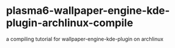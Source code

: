 # plasma6-wallpaper-engine-kde-plugin-archlinux-compile
a compiling tutorial for wallpaper-engine-kde-plugin on archlinux

